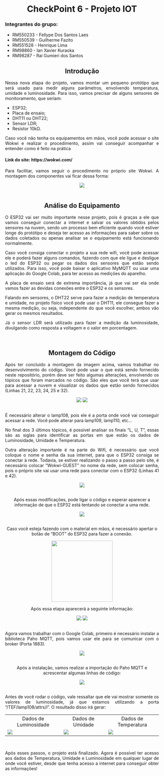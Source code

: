 <h1 align="center"> CheckPoint 6 - Projeto IOT </h1>

<h3> Integrantes do grupo: </h3>

<ul> 
  <li> RM550233 - Fellype Dos Santos Laes </li>
  <li> RM550539 - Guilherme Fazito </li>
  <li> RM551528 - Henrique Lima </li>
  <li> RM98860  - Ian Xavier Kuraoka </li>
  <li> RM98287  - Raí Gumieri dos Santos </li>
</ul>

<h2 align="center"> Introdução </h2>

<p align="justify"> Nessa nova etapa do projeto, vamos montar um pequeno protótipo que será usado para medir alguns parâmetros, envolvendo temperatura, umidade e luminosidade. Para isso, vamos precisar de alguns sensores de monitoramento, que seriam: </p>
<ul> 
 <li> ESP32; </li>
 <li> Placa de ensaio; </li>
 <li> DHT11 ou DHT22; </li>
 <li> Sensor LDR; </li>
 <li> Resistor 10kΩ. </li>
</ul>

<p align="justify"> Caso você não tenha os equipamentos em mãos, você pode acessar o site Wokwi e realizar o procedimento, assim vai conseguir acompanhar e entender como é feito na prática </p>
<h4> Link do site: https://wokwi.com/ </h4>

<p align="justify"> Para facilitar, vamos seguir o procedimento no próprio site Wokwi. A montagem dos componentes vai ficar dessa forma: </p>

<div align="center">
  <img src="https://github.com/raigumieri/CP6_Edge/assets/127215645/c94edba7-6598-4eda-9f5f-6c7b6351d346"> 
</div>

<br>


<div align="center"> 
<h2> Análise do Equipamento </h2>

<div align="justify"> 
  <p> O ESP32 vai ser muito importante nesse projeto, pois é graças a ele que vamos conseguir conectar a internet e salvar os valores obtidos pelos sensores na nuvem, sendo um processo bem eficiente quando você estiver longe do protótipo e deseja ter acesso as informações para saber sobre os dados coletados ou apenas analisar se o equipamento está funcionando normalmente. </p> 
  <p> Caso você consiga conectar o projeto a sua rede wifi, você pode acessar ele e poderá fazer alguns comandos, fazendo com que ele ligue e desligue o led do ESP32 ou pegar os dados dos sensores que estão sendo utilizados. Para isso, você pode baixar o aplicativo MyMQTT ou usar uma aplicação do Google Colab, para ter acesso as medições do aparelho. </p>
  <p> A placa de ensaio será de extrema importância, já que vai ser ela onde vamos fazer as devidas conexões entre o ESP32 e os sensores. </p>
  <p> Falando em sensores, o DHT22 serve para fazer a medição de temperatura e umidade, no projeto físico você pode usar o DHT11, ele consegue fazer a mesma medição, ou seja, independente do que você escolher, ambos vão gerar os mesmos resultados. </p>
  <p> Já o sensor LDR será utilizado para fazer a medição da luminosidade, divulgando como resposta a voltagem e o valor em porcentagem. </p>
</div>

<br>

<h2> Montagem do Código </h2>
<p align="justify"> Após ter concluído a montagem da imagem acima, vamos trabalhar no desenvolvimento do código. Você pode usar o que está sendo fornecido neste repositório, porém deve ser feito algumas alterações, envolvendo os tópicos que foram marcados no código. São eles que você terá que usar para acessar a nuvem e visualizar os dados que estão sendo fornecidos (Linhas 21, 22, 23, 24, 25 e 32).  </p>

<div>
  <img src="https://github.com/raigumieri/CP6_Edge/assets/127215645/5bfc38cb-b5d8-4a14-a04a-d22c77c7000b">
  <img src="https://github.com/raigumieri/CP6_Edge/assets/127215645/551e01f0-9944-4e45-827a-5e6090419949">
</div>

<br>

<div align="justify">
  <p> É necessário alterar o lamp108, pois ele é a porta onde você vai conseguir acessar a rede. Você pode alterar para lamp109, lamp110, etc...  </p>
  <p> No final dos 3 últimos tópicos, é possível analisar os finais “L, U, T”, essas são as siglas para identificar as portas em que estão os dados de Luminosidade, Umidade e Temperatura. </p>
  <p> Outra alteração importante é na parte do Wifi, é necessário que você coloque o nome e senha da sua internet, para que o ESP32 consiga se conectar à rede. Todavia, se estiver realizando o passo a passo pelo site, é necessário colocar “Wokwi-GUEST” no nome da     rede, sem colocar senha, pois o próprio site vai usar uma rede para conectar com o ESP32 (Linhas 41 e 42). </p>
</div>

<div>
  <img src="https://github.com/raigumieri/CP6_Edge/assets/127215645/9c55c7b1-0c80-4b86-ba66-e658dd19bca2">
</div>

<br>

<p> Após essas modificações, pode ligar o código e esperar aparecer a informação de que o ESP32 está tentando se conectar a uma rede. </p>

<div>
  <img src="https://github.com/raigumieri/CP6_Edge/assets/127215645/d7963852-47e0-4f12-bfc2-1343fac46a70">
</div>

<br>

<p> Caso você esteja fazendo com o material em mãos, é necessário apertar o botão de “BOOT” do ESP32 para fazer a conexão. </p>
<img src="https://github.com/raigumieri/CP6_Edge/assets/127215645/ad286171-87de-4426-bc58-515b203c7fe7" height=200px>

<br>

<p> Após essa etapa aparecerá a seguinte informação: </p>
<img src="https://github.com/raigumieri/CP6_Edge/assets/127215645/dda56039-c7bf-466b-b4e0-e1a283edbd84">
<img src="https://github.com/raigumieri/CP6_Edge/assets/127215645/606f9783-6479-4d5e-91ce-ba5a83349e8d">

</div>
<br>

<p align="justify"> Agora vamos trabalhar com o Google Colab, primeiro é necessário instalar a biblioteca Paho MQTT, pois vamos usar ele para se comunicar com o broker (Porta 1883). </p>
<div align="center">
  <img src="https://github.com/raigumieri/CP6_Edge/assets/127215645/77ef62cf-9a0b-419f-a4b5-be549e529aa4">
</div>

<br>

<p align="center"> Após a instalação, vamos realizar a importação do Paho MQTT e acrescentar algumas linhas de código: </p>

<div align="center">
  <img src="https://github.com/raigumieri/CP6_Edge/assets/127215645/71851a71-2642-4ba0-86fd-4fbf22ec68f1">
</div>

<br>

<p align="justify"> Antes de você rodar o código, vale ressaltar que ele vai mostrar somente os valores de luminosidade, já que estamos utilizando a porta “/TEF/lamp108/attrs/l”. O resultado disso irá gerar: </p>

<table align="center"> 
  <tr>
    <td align="center"> Dados de Luminosidade </td>
    <td align="center"> Dados de Umidade </td>
    <td align="center"> Dados de Temperatura </td>
  </tr>
  <tr>
    <td> <img src="https://github.com/raigumieri/CP6_Edge/assets/127215645/b65a502e-f4dd-4aff-9066-5b9e0078f1a1"> </td>
    <td> <img src="https://github.com/raigumieri/CP6_Edge/assets/127215645/2a43ec2e-f519-40dd-9001-86f7df3c2157"> </td>
    <td> <img src="https://github.com/raigumieri/CP6_Edge/assets/127215645/f84d4bec-6da4-473e-9f4f-9a17e0fb8518"> </td>
  </tr> 
</table>

<br> 

<p align="justify"> Após esses passos, o projeto está finalizado. Agora é possível ter acesso aos dados de Temperatura, Umidade e Luminosidade em qualquer lugar de onde você estiver, desde que tenha acesso a internet para conseguir obter as informações!  </p>

